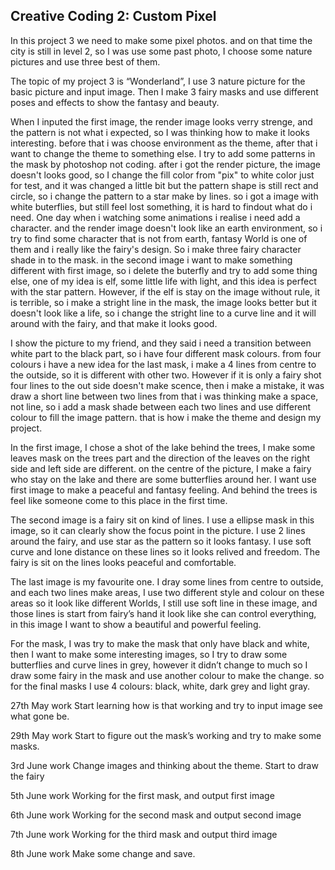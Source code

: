 ## Creative Coding 2: Custom Pixel

In this project 3 we need to make some pixel photos. and on that time the city is still in level 2, so I was use some past photo, I choose some nature pictures and use three best of them.

The topic of my project 3 is “Wonderland”, I use 3 nature picture for the basic picture and input image. Then I make 3 fairy masks and use different poses and effects to show the fantasy and beauty. 

When I inputed the first image, the render image looks verry strenge, and the pattern is not what i expected, so I was thinking how to make it looks interesting. before that i was choose environment as the theme, after that i want to change the theme to something else. I try to add some patterns in the mask by photoshop not coding. after i got the render picture, the image doesn't looks good, so I change the fill color from "pix" to white color just for test, and it was changed a little bit but the pattern shape is still rect and circle, so i change the pattern to a star make by lines. so i got a image with white buterflies, but still feel lost something, it is hard to findout what do i need. One day when i watching some animations i realise i need add a character. and the render image doesn't look like an earth environment, so i try to find some character that is not from earth, fantasy World is one of them and i really like the fairy's design. So i make three fairy character shade in to the mask. in the second image i want to make something different with first image, so i delete the buterfly and try to add some thing else, one of my idea is elf, some little life with light, and this idea is perfect with the star pattern. However, if the elf is stay on the image without rule, it is terrible, so i make a stright line in the mask, the image looks better but it doesn't look like a life, so i change the stright line to a curve line and it will around with the fairy, and that make it looks good.

I show the picture to my friend, and they said i need a transition between white part to the black part, so i have four different mask colours. from four colours i have a new idea for the last mask, i make a 4 lines from centre to the outside, so it is different with other two. However if it is only a fairy shot four lines to the out side doesn't make scence, then i make a mistake, it was draw a short line between two lines from that i was thinking make a space, not line, so i add a mask shade between each two lines and use different colour to fill the image pattern. that is how i make the theme and design my project. 

In the first image, I chose a shot of the lake behind the trees, I make some leaves mask on the trees part and the direction of the leaves on the right side and left side are different. on the centre of the picture, I make a fairy who stay on the lake and there are some butterflies around her. I want use first image to make a peaceful and fantasy feeling. And behind the trees is feel like someone come to this place in the first time.

The second image is a fairy sit on kind of lines. I use a ellipse mask in this image, so it can clearly show the focus point in the picture. I use 2 lines around the fairy, and use star as the pattern so it looks fantasy. I use soft curve and lone distance on these lines so it looks relived and freedom. The fairy is sit on the lines looks peaceful and comfortable.

The last image is my favourite one. I dray some lines from centre to outside, and each two lines make areas, I use two different style and colour on these areas so it look like different Worlds, I still use soft line in these image, and those lines is start from fairy’s hand it look like she can control everything, in this image I want to show a beautiful and powerful feeling.

For the mask, I was try to make the mask that only have black and white, then I want to make some interesting images, so I try to draw some butterflies and curve lines in grey, however it didn’t change to much so I draw some fairy in the mask and use another colour to make the change. so for the final masks I use 4 colours: black, white, dark grey and light gray.

27th May work
Start learning how is that working and try to input image see what gone be. 

29th May work 
Start to figure out the mask’s working and try to make some masks.

3rd June work
Change images and thinking about the theme. Start to draw the fairy

5th June work
Working for the first mask, and output first image

6th June work
Working for the second mask and output second image

7th June work
Working for the third mask and output third image

8th June work 
Make some change and save.

